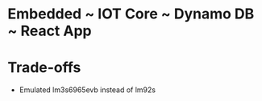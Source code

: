 # Embedded ~ IOT Core ~ Dynamo DB ~ React App

# Trade-offs
- Emulated lm3s6965evb instead of lm92s  